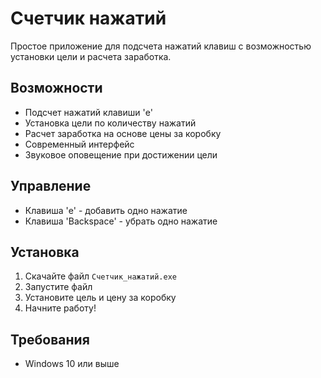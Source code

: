 # Счетчик нажатий

Простое приложение для подсчета нажатий клавиш с возможностью установки цели и расчета заработка.

## Возможности
- Подсчет нажатий клавиши 'e'
- Установка цели по количеству нажатий
- Расчет заработка на основе цены за коробку
- Современный интерфейс
- Звуковое оповещение при достижении цели

## Управление
- Клавиша 'e' - добавить одно нажатие
- Клавиша 'Backspace' - убрать одно нажатие

## Установка
1. Скачайте файл `Счетчик_нажатий.exe`
2. Запустите файл
3. Установите цель и цену за коробку
4. Начните работу!

## Требования
- Windows 10 или выше 